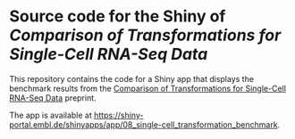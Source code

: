 
# Source code for the Shiny of _Comparison of Transformations for Single-Cell RNA-Seq Data_

This repository contains the code for a Shiny app that displays the benchmark results from the [Comparison of Transformations for Single-Cell RNA-Seq Data](https://www.biorxiv.org/content/10.1101/2021.06.24.449781) preprint.

The app is available at https://shiny-portal.embl.de/shinyapps/app/08_single-cell_transformation_benchmark.


